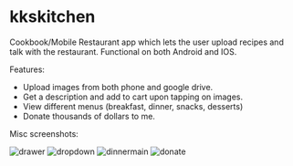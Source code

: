 # kkskitchen

Cookbook/Mobile Restaurant app which lets the user upload recipes and talk with the restaurant. Functional on both Android and IOS.

Features: 

- Upload images from both phone and google drive.
- Get a description and add to cart upon tapping on images. 
- View different menus (breakfast, dinner, snacks, desserts)
- Donate thousands of dollars to me.


Misc screenshots:

![drawer](https://user-images.githubusercontent.com/62250174/178585899-3d9e2116-af0b-4935-8048-7503f0464428.png)
![dropdown](https://user-images.githubusercontent.com/62250174/178585900-0d8ae01d-536a-4de0-ab51-7e6964d14367.png)
![dinnermain](https://user-images.githubusercontent.com/62250174/178585901-6590e9cc-540e-42e6-a135-d60a40151558.png)
![donate](https://user-images.githubusercontent.com/62250174/178585903-b0e51a1c-88fd-4f7f-9267-699c0676ac8a.png)
